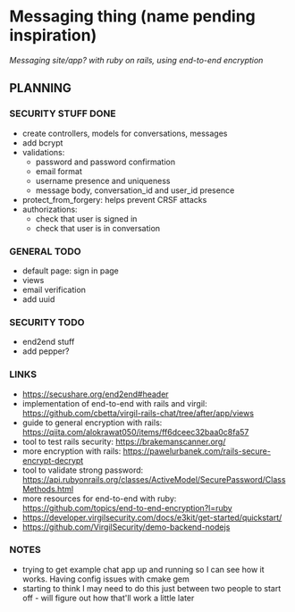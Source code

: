 # Messaging thing (name pending inspiration)
_Messaging site/app? with ruby on rails, using end-to-end encryption_

## PLANNING

### SECURITY STUFF DONE
  * create controllers, models for conversations, messages
  * add bcrypt
  * validations:
    * password and password confirmation
    * email format
    * username presence and uniqueness
    * message body, conversation_id and user_id presence
  * protect_from_forgery: helps prevent CRSF attacks
  * authorizations:
    * check that user is signed in
    * check that user is in conversation

### GENERAL TODO
  * default page: sign in page
  * views
  * email verification
  * add uuid

### SECURITY TODO
  * end2end stuff
  * add pepper?

### LINKS
  * https://secushare.org/end2end#header
  * implementation of end-to-end with rails and virgil: https://github.com/cbetta/virgil-rails-chat/tree/after/app/views
  * guide to general encryption with rails: https://qiita.com/alokrawat050/items/ff6dceec32baa0c8fa57
  * tool to test rails security: https://brakemanscanner.org/
  * more encryption with rails: https://pawelurbanek.com/rails-secure-encrypt-decrypt
  * tool to validate strong password: https://api.rubyonrails.org/classes/ActiveModel/SecurePassword/ClassMethods.html
  * more resources for end-to-end with ruby: https://github.com/topics/end-to-end-encryption?l=ruby
  * https://developer.virgilsecurity.com/docs/e3kit/get-started/quickstart/
  * https://github.com/VirgilSecurity/demo-backend-nodejs

### NOTES
  * trying to get example chat app up and running so I can see how it works. Having config issues with cmake gem
  * starting to think I may need to do this just between two people to start off - will figure out how that'll work a little later

